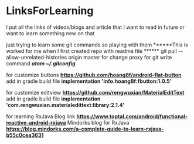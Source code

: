 # LinksForLearning
I put all the links of videos/blogs and article that I want to read in future or want to learn something new on that


just trying to learn some git commands so playing with them
******This is worked for me when I first created repo with readme file ******
git pull --allow-unrelated-histories origin master
for change proxy for git write command ***atom ~/.gitconfig***

for customize buttons **https://github.com/hoang8f/android-flat-button**
      add in gradle build file **implementation 'info.hoang8f:fbutton:1.0.5'**

for customize editview  **https://github.com/rengwuxian/MaterialEditText**
  add in gradle build file **implementation 'com.rengwuxian.materialedittext:library:2.1.4'**
  
 for learning RxJava Blog link 
	**https://www.toptal.com/android/functional-reactive-android-rxjava**
Mindorks blog for RxJava
	**https://blog.mindorks.com/a-complete-guide-to-learn-rxjava-b55c0cea3631**
